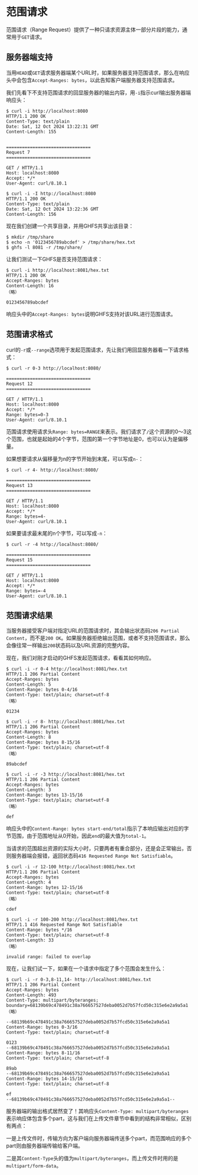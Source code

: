 # 范围请求

范围请求（Range Request）提供了一种只请求资源主体一部分片段的能力，通常用于`GET`请求。

## 服务器端支持

当用`HEAD`或`GET`请求服务器端某个URL时，如果服务器支持范围请求，那么在响应头中会包含`Accept-Ranges: bytes`，以此告知客户端服务器支持范围请求。

我们先看下不支持范围请求的回显服务器的输出内容，用`-i`指示curl输出服务器端响应头：

```shell
$ curl -i http://localhost:8080
HTTP/1.1 200 OK
Content-Type: text/plain
Date: Sat, 12 Oct 2024 13:22:31 GMT
Content-Length: 155


================================
Request 7
================================

GET / HTTP/1.1
Host: localhost:8080
Accept: */*
User-Agent: curl/8.10.1
```

```shell
$ curl -i -I http://localhost:8080
HTTP/1.1 200 OK
Content-Type: text/plain
Date: Sat, 12 Oct 2024 13:22:36 GMT
Content-Length: 156
```

现在我们创建一个共享目录，并用GHFS共享出该目录：

```shell
$ mkdir /tmp/share
$ echo -n '0123456789abcdef' > /tmp/share/hex.txt
$ ghfs -l 8081 -r /tmp/share/
```

让我们测试一下GHFS是否支持范围请求：

```shell
$ curl -i http://localhost:8081/hex.txt
HTTP/1.1 200 OK
Accept-Ranges: bytes
Content-Length: 16
（略）

0123456789abcdef
```

响应头中的`Accept-Ranges: bytes`说明GHFS支持对该URL进行范围请求。

## 范围请求格式

curl的`-r`或`--range`选项用于发起范围请求，先让我们用回显服务器看一下请求格式：

```shell
$ curl -r 0-3 http://localhost:8080/

================================
Request 12
================================

GET / HTTP/1.1
Host: localhost:8080
Accept: */*
Range: bytes=0-3
User-Agent: curl/8.10.1
```

范围请求使用请求头`Range: bytes=RANGE`来表示。我们请求了`/`这个资源的0～3这个范围，也就是起始的4个字节，范围的第一个字节地址是0，也可以认为是偏移量。

如果想要请求从偏移量为n的字节开始到末尾，可以写成`n-`：

```shell
$ curl -r 4- http://localhost:8080/

================================
Request 13
================================

GET / HTTP/1.1
Host: localhost:8080
Accept: */*
Range: bytes=4-
User-Agent: curl/8.10.1
```

如果要请求最末尾的n个字节，可以写成`-n`：

```shell
$ curl -r -4 http://localhost:8080/

================================
Request 15
================================

GET / HTTP/1.1
Host: localhost:8080
Accept: */*
Range: bytes=-4
User-Agent: curl/8.10.1
```

## 范围请求结果

当服务器接受客户端对指定URL的范围请求时，其会输出状态码`206 Partial Content`，而不是`200 OK`。如果服务器拒绝输出范围，或者不支持范围请求，那么会像往常一样输出`200`状态码以及URL资源的完整内容。

现在，我们对刚才启动的GHFS发起范围请求，看看其如何响应。

```shell
$ curl -i -r 0-4 http://localhost:8081/hex.txt
HTTP/1.1 206 Partial Content
Accept-Ranges: bytes
Content-Length: 5
Content-Range: bytes 0-4/16
Content-Type: text/plain; charset=utf-8
（略）

01234
```

```shell
$ curl -i -r 8- http://localhost:8081/hex.txt
HTTP/1.1 206 Partial Content
Accept-Ranges: bytes
Content-Length: 8
Content-Range: bytes 8-15/16
Content-Type: text/plain; charset=utf-8
（略）

89abcdef
```

```shell
$ curl -i -r -3 http://localhost:8081/hex.txt
HTTP/1.1 206 Partial Content
Accept-Ranges: bytes
Content-Length: 3
Content-Range: bytes 13-15/16
Content-Type: text/plain; charset=utf-8
（略）

def
```

响应头中的`Content-Range: bytes start-end/total`指示了本响应输出对应的字节范围，由于范围地址从0开始，因此`end`的最大值为`total-1`。

当请求的范围超出资源的实际大小时，只要两者有重合部分，还是会正常输出，否则服务器端会报错，返回状态码`416 Requested Range Not Satisfiable`。

```shell
$ curl -i -r 12-100 http://localhost:8081/hex.txt
HTTP/1.1 206 Partial Content
Accept-Ranges: bytes
Content-Length: 4
Content-Range: bytes 12-15/16
Content-Type: text/plain; charset=utf-8
（略）

cdef
```

```shell
$ curl -i -r 100-200 http://localhost:8081/hex.txt
HTTP/1.1 416 Requested Range Not Satisfiable
Content-Range: bytes */16
Content-Type: text/plain; charset=utf-8
Content-Length: 33
（略）

invalid range: failed to overlap
```

现在，让我们试一下，如果在一个请求中指定了多个范围会发生什么：

```shell
$ curl -i -r 0-3,8-11,14- http://localhost:8081/hex.txt
HTTP/1.1 206 Partial Content
Accept-Ranges: bytes
Content-Length: 493
Content-Type: multipart/byteranges; boundary=68139b69c478491c38a766657527deba0052d7b57fcd50c315e6e2a9a5a1
（略）

--68139b69c478491c38a766657527deba0052d7b57fcd50c315e6e2a9a5a1
Content-Range: bytes 0-3/16
Content-Type: text/plain; charset=utf-8

0123
--68139b69c478491c38a766657527deba0052d7b57fcd50c315e6e2a9a5a1
Content-Range: bytes 8-11/16
Content-Type: text/plain; charset=utf-8

89ab
--68139b69c478491c38a766657527deba0052d7b57fcd50c315e6e2a9a5a1
Content-Range: bytes 14-15/16
Content-Type: text/plain; charset=utf-8

ef
--68139b69c478491c38a766657527deba0052d7b57fcd50c315e6e2a9a5a1--
```

服务器端的输出格式居然变了！其响应头`Content-Type: multipart/byteranges`表示响应体包含多个part，这与我们在上传文件章节中看到的结构非常相似，区别有两点：

一是上传文件时，传输方向为客户端向服务器端传送多个part，而范围响应的多个part则由服务器端传输给客户端。

二是其`Content-Type`头的值为`multipart/byteranges`，而上传文件时用的是`multipart/form-data`。

